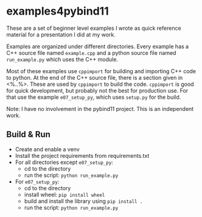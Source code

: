 # examples4pybind11

These are a set of beginner level examples I wrote as quick reference material
for a presentation I did at my work.

Examples are organized under different directories. Every example has a C++
source file named `example.cpp` and a python source file named `run_example.py`
which uses the C++ module.

Most of these examples use `cppimport` for building and importing C++ code to
python. At the end of the C++ source file, there is a section given in <%..%>.
These are used by `cppimport` to build the code. `cppimport` is good for quick
development, but probably not the best for production use. For that use the
example `e07_setup_py`, which uses `setup.py` for the build.

Note: I have no involvement in the pybind11 project. This is an independent work.

## Build & Run

- Create and enable a venv
- Install the project requirements from requirements.txt
- For all directories except `e07_setup_py`:
    - cd to the directory
    - run the script: `python run_example.py`
- For `e07_setup_py`:
    - cd to the directory
    - install wheel: `pip install wheel`
    - build and install the library using `pip install .`
    - run the script: `python run_example.py`
